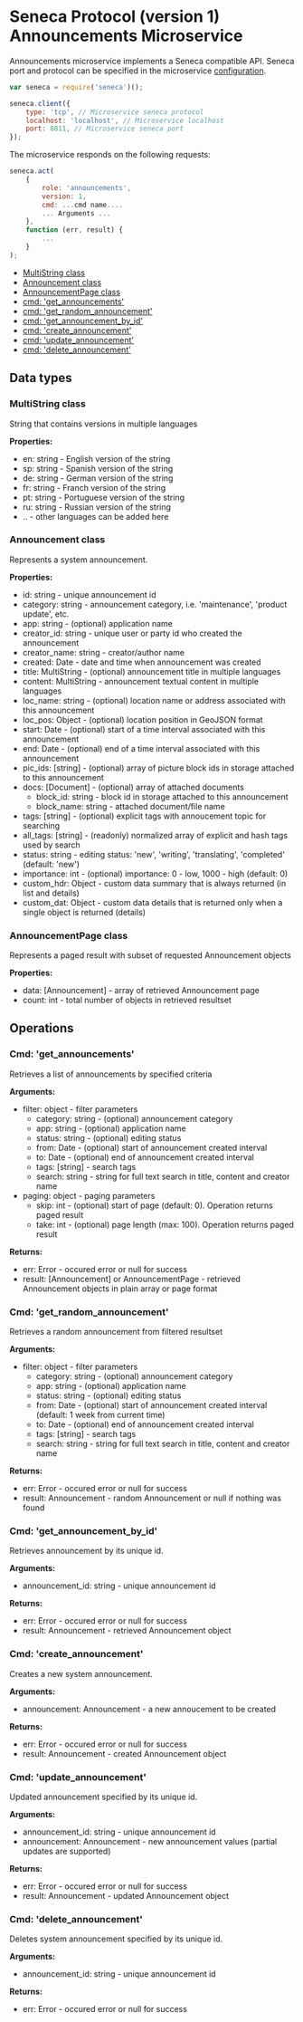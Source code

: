 # Seneca Protocol (version 1) <br/> Announcements Microservice

Announcements microservice implements a Seneca compatible API. 
Seneca port and protocol can be specified in the microservice [configuration](Configuration.md/#api_seneca). 

```javascript
var seneca = require('seneca')();

seneca.client({
    type: 'tcp', // Microservice seneca protocol
    localhost: 'localhost', // Microservice localhost
    port: 8811, // Microservice seneca port
});
```

The microservice responds on the following requests:

```javascript
seneca.act(
    {
        role: 'announcements',
        version: 1,
        cmd: ...cmd name....
        ... Arguments ...
    },
    function (err, result) {
        ...
    }
);
```

* [MultiString class](#class1)
* [Announcement class](#class2)
* [AnnouncementPage class](#class3)
* [cmd: 'get_announcements'](#operation1)
* [cmd: 'get_random_announcement'](#operation2)
* [cmd: 'get_announcement_by_id'](#operation3)
* [cmd: 'create_announcement'](#operation4)
* [cmd: 'update_announcement'](#operation5)
* [cmd: 'delete_announcement'](#operation6)

## Data types

### <a name="class1"></a> MultiString class

String that contains versions in multiple languages

**Properties:**
- en: string - English version of the string
- sp: string - Spanish version of the string
- de: string - German version of the string
- fr: string - Franch version of the string
- pt: string - Portuguese version of the string
- ru: string - Russian version of the string
- .. - other languages can be added here

### <a name="class2"></a> Announcement class

Represents a system announcement. 

**Properties:**
- id: string - unique announcement id
- category: string - announcement category, i.e. 'maintenance', 'product update', etc.
- app: string - (optional) application name
- creator_id: string - unique user or party id who created the announcement
- creator_name: string - creator/author name
- created: Date - date and time when announcement was created
- title: MultiString - (optional) announcement title in multiple languages
- content: MultiString - announcement textual content in multiple languages
- loc_name: string - (optional) location name or address associated with this announcement
- loc_pos: Object - (optional) location position in GeoJSON format
- start: Date - (optional) start of a time interval associated with this announcement
- end: Date - (optional) end of a time interval associated with this announcement
- pic_ids: [string] - (optional) array of picture block ids in storage attached to this announcement
- docs: [Document] - (optional) array of attached documents
  - block_id: string - block id in storage attached to this announcement
  - block_name: string - attached document/file name
- tags: [string] - (optional) explicit tags with annoucement topic for searching
- all_tags: [string] - (readonly) normalized array of explicit and hash tags used by search
- status: string - editing status: 'new', 'writing', 'translating', 'completed' (default: 'new')
- importance: int - (optional) importance: 0 - low, 1000 - high (default: 0)
- custom_hdr: Object - custom data summary that is always returned (in list and details)
- custom_dat: Object - custom data details that is returned only when a single object is returned (details)

### <a name="class3"></a> AnnouncementPage class

Represents a paged result with subset of requested Announcement objects

**Properties:**
- data: [Announcement] - array of retrieved Announcement page
- count: int - total number of objects in retrieved resultset

## Operations

### <a name="operation1"></a> Cmd: 'get_announcements'

Retrieves a list of announcements by specified criteria

**Arguments:** 
- filter: object - filter parameters
  - category: string - (optional) announcement category
  - app: string - (optional) application name
  - status: string - (optional) editing status
  - from: Date - (optional) start of announcement created interval
  - to: Date - (optional) end of announcement created interval
  - tags: [string] - search tags
  - search: string - string for full text search in title, content and creator name
- paging: object - paging parameters
  - skip: int - (optional) start of page (default: 0). Operation returns paged result
  - take: int - (optional) page length (max: 100). Operation returns paged result

**Returns:**
- err: Error - occured error or null for success
- result: [Announcement] or AnnouncementPage - retrieved Announcement objects in plain array or page format

### <a name="operation2"></a> Cmd: 'get_random_announcement'

Retrieves a random announcement from filtered resultset

**Arguments:** 
- filter: object - filter parameters
  - category: string - (optional) announcement category
  - app: string - (optional) application name
  - status: string - (optional) editing status
  - from: Date - (optional) start of announcement created interval (default: 1 week from current time)
  - to: Date - (optional) end of announcement created interval
  - tags: [string] - search tags
  - search: string - string for full text search in title, content and creator name

**Returns:**
- err: Error - occured error or null for success
- result: Announcement - random Announcement or null if nothing was found

### <a name="operation3"></a> Cmd: 'get_announcement_by_id'

Retrieves announcement by its unique id. 

**Arguments:** 
- announcement_id: string - unique announcement id

**Returns:**
- err: Error - occured error or null for success
- result: Announcement - retrieved Announcement object

### <a name="operation4"></a> Cmd: 'create_announcement'

Creates a new system announcement.

**Arguments:** 
- announcement: Announcement - a new annoucement to be created

**Returns:**
- err: Error - occured error or null for success
- result: Announcement - created Announcement object

### <a name="operation5"></a> Cmd: 'update_announcement'

Updated announcement specified by its unique id.

**Arguments:** 
- announcement_id: string - unique announcement id
- announcement: Announcement - new announcement values (partial updates are supported)

**Returns:**
- err: Error - occured error or null for success
- result: Announcement - updated Announcement object

### <a name="operation6"></a> Cmd: 'delete_announcement'

Deletes system announcement specified by its unique id.

**Arguments:** 
- announcement_id: string - unique announcement id

**Returns:**
- err: Error - occured error or null for success


